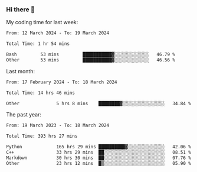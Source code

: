 ### Hi there 👋

My coding time for last week:

<!--START_SECTION:week-->

```txt
From: 12 March 2024 - To: 19 March 2024

Total Time: 1 hr 54 mins

Bash         53 mins         ███████████▓░░░░░░░░░░░░░   46.79 %
Other        53 mins         ███████████▓░░░░░░░░░░░░░   46.56 %
```

<!--END_SECTION:week-->

Last month:

<!--START_SECTION:month-->

```txt
From: 17 February 2024 - To: 18 March 2024

Total Time: 14 hrs 46 mins

Other              5 hrs 8 mins    ████████▓░░░░░░░░░░░░░░░░   34.84 %
```

<!--END_SECTION:month-->

The past year:

<!--START_SECTION:year-->

```txt
From: 19 March 2023 - To: 18 March 2024

Total Time: 393 hrs 27 mins

Python             165 hrs 29 mins ██████████▓░░░░░░░░░░░░░░   42.06 %
C++                33 hrs 29 mins  ██░░░░░░░░░░░░░░░░░░░░░░░   08.51 %
Markdown           30 hrs 30 mins  ██░░░░░░░░░░░░░░░░░░░░░░░   07.76 %
Other              23 hrs 12 mins  █▒░░░░░░░░░░░░░░░░░░░░░░░   05.90 %
```

<!--END_SECTION:year-->

